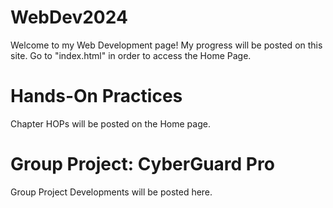 # WebDev2024
Welcome to my Web Development page! My progress will be posted on this site.
Go to "index.html" in order to access the Home Page.
# Hands-On Practices
Chapter HOPs will be posted on the Home page.
# Group Project: CyberGuard Pro
Group Project Developments will be posted here.
